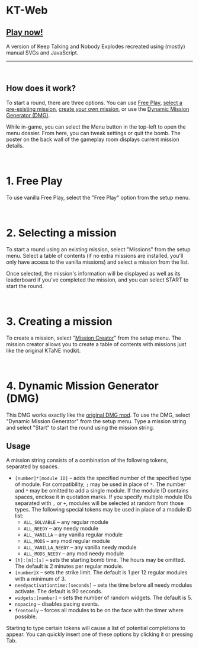# KT-Web
## [Play now!](https://thedarksid3r.github.io/kt-web)
A version of Keep Talking and Nobody Explodes recreated using (mostly) manual SVGs and JavaScript.

---

<br/>

## How does it work?

To start a round, there are three options. You can use [Free Play](#1-free-play), [select a pre-existing mission](#2-selecting-a-mission), [create your own mission](#3-creating-a-mission), or use the [Dynamic Mission Generator (DMG)](#4-dynamic-mission-generator-dmg).

While in-game, you can select the Menu button in the top-left to open the menu dossier. From here, you can tweak settings or quit the bomb. The poster on the back wall of the gameplay room displays current mission details.

<br/>

# 1. Free Play

To use vanilla Free Play, select the "Free Play" option from the setup menu.

<br/>

# 2. Selecting a mission

To start a round using an existing mission, select "Missions" from the setup menu. Select a table of contents (if no extra missions are installed, you'll only have access to the vanilla missions) and select a mission from the list.

Once selected, the mission's information will be displayed as well as its leaderboard if you've completed the mission, and you can select START to start the round.

<br/>

# 3. Creating a mission

To create a mission, select "[Mission Creator](https://thedarksid3r.github.io/kt-web/missions.html)" from the setup menu. The mission creator allows you to create a table of contents with missions just like the original KTaNE modkit.

<br/>

# 4. Dynamic Mission Generator (DMG)

This DMG works exactly like the [original DMG mod](https://steamcommunity.com/sharedfiles/filedetails/?id=1633427044). To use the DMG, select "Dynamic Mission Generator" from the setup menu. Type a mission string and select "Start" to start the round using the mission string.

## Usage

A mission string consists of a combination of the following tokens, separated by spaces.

* `[number]*[module ID]` – adds the specified number of the specified type of module. For compatibility, `;` may be used in place of `*`. The number and `*` may be omitted to add a single module. If the module ID contains spaces, enclose it in quotation marks. If you specify multiple module IDs separated with `,` or `+`, modules will be selected at random from those types. The following special tokens may be used in place of a module ID list:
  * `ALL_SOLVABLE` – any regular module
  * `ALL_NEEDY` – any needy module
  * `ALL_VANILLA` – any vanilla regular module
  * `ALL_MODS` – any mod regular module
  * `ALL_VANILLA_NEEDY` – any vanilla needy module
  * `ALL_MODS_NEEDY` – any mod needy module
* `[h]:[m]:[s]` – sets the starting bomb time. The hours may be omitted. The default is 2 minutes per regular module.
* `[number]X` – sets the strike limit. The default is 1 per 12 regular modules with a minimum of 3.
* `needyactivationtime:[seconds]` – sets the time before all needy modules activate. The default is 90 seconds.
* `widgets:[number]` – sets the number of random widgets. The default is 5.
* `nopacing` – disables pacing events.
* `frontonly` – forces all modules to be on the face with the timer where possible.

Starting to type certain tokens will cause a list of potential completions to appear. You can quickly insert one of these options by clicking it or pressing Tab.